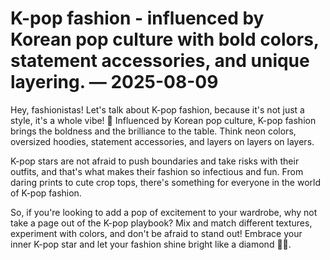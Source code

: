 # K-pop fashion - influenced by Korean pop culture with bold colors, statement accessories, and unique layering. — 2025-08-09

Hey, fashionistas! Let's talk about K-pop fashion, because it's not just a style, it's a whole vibe! 🌟 Influenced by Korean pop culture, K-pop fashion brings the boldness and the brilliance to the table. Think neon colors, oversized hoodies, statement accessories, and layers on layers on layers. 

K-pop stars are not afraid to push boundaries and take risks with their outfits, and that's what makes their fashion so infectious and fun. From daring prints to cute crop tops, there's something for everyone in the world of K-pop fashion.

So, if you're looking to add a pop of excitement to your wardrobe, why not take a page out of the K-pop playbook? Mix and match different textures, experiment with colors, and don't be afraid to stand out! Embrace your inner K-pop star and let your fashion shine bright like a diamond 💎✨.
